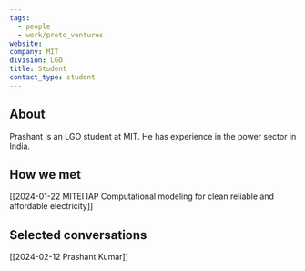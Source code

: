 ```yaml
---
tags:
  - people
  - work/proto_ventures
website: 
company: MIT
division: LGO
title: Student
contact_type: student
---
```

## About
Prashant is an LGO student at MIT. He has experience in the power sector in India.

## How we met
[[2024-01-22 MITEI IAP Computational modeling for clean reliable and affordable electricity]]

## Selected conversations
[[2024-02-12 Prashant Kumar]]